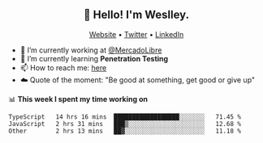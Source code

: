 <h2 align="center">👋 Hello! I'm Weslley.</h2>
<p align="center">
  <a href="http://weslleyneri.com.br">Website</a> •
  <a href="https://twitter.com/Weslley_Neri">Twitter</a> •
  <a href="https://www.linkedin.com/in/weslley-neri-3658908b">LinkedIn</a>
</p>


- 🔭 I’m currently working at [@MercadoLibre](https://github.com/mercadolibre)
- 🌱 I’m currently learning **Penetration Testing**
- 📫 How to reach me: [here](mailto:weslley39@gmail.com)
- ☁️ Quote of the moment: "Be good at something, get good or give up"

📊 **This week I spent my time working on**
<!--START_SECTION:waka-->

```text
TypeScript   14 hrs 16 mins  ██████████████████░░░░░░░   71.45 %
JavaScript   2 hrs 31 mins   ███▒░░░░░░░░░░░░░░░░░░░░░   12.68 %
Other        2 hrs 13 mins   ██▓░░░░░░░░░░░░░░░░░░░░░░   11.18 %
```

<!--END_SECTION:waka-->

<!-- Inspired by https://github.com/gruselhaus/gruselhaus -->